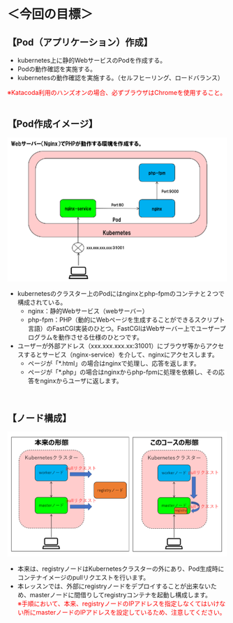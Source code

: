# ＜今回の目標＞
## 【Pod（アプリケーション）作成】  
- kubernetes上に静的WebサービスのPodを作成する。  
- Podの動作確認を実施する。  
- kubernetesの動作確認を実施する。（セルフヒーリング、ロードバランス）   

<span style="color: red; ">※Katacoda利用のハンズオンの場合、必ずブラウザはChromeを使用すること。</span>  
<br>

## 【Pod作成イメージ】  

![Pod Image](./assets/PodImage.png)  

- kubernetesのクラスター上のPodにはnginxとphp-fpmのコンテナと２つで構成されている。  
    - nginx：静的Webサービス（webサーバー）
    - php-fpm：PHP（動的にWebページを生成することができるスクリプト言語）のFastCGI実装のひとつ。FastCGIはWebサーバー上でユーザープログラムを動作させる仕様のひとつです。  
- ユーザーが外部アドレス（xxx.xxx.xxx.xx:31001）にブラウザ等からアクセスするとサービス（nginx-service）を介して、nginxにアクセスします。  
    - ページが「\*.html」の場合はnginxで処理し、応答を返します。  
    - ページが「\*.php」の場合はnginxからphp-fpmに処理を依頼し、その応答をnginxからユーザに返します。  
<br>

## 【ノード構成】  

![Pod Image](./assets/node.png)

- 本来は、registryノードはKubernetesクラスターの外にあり、Pod生成時にコンテナイメージのpullリクエストを行います。  
- 本レッスンでは、外部にregistryノードをデプロイすることが出来ないため、masterノードに間借りしてregistryコンテナを起動し構成します。   
<span style="color: red; ">※手順において、本来、registryノードのIPアドレスを指定しなくてはいけない所にmasterノードのIPアドレスを設定しているため、注意してください。</span>  
